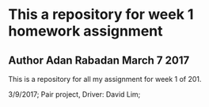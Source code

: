 # This a repository for week 1 homework assignment

## Author Adan Rabadan March 7 2017

This is a repository for all my assignment for week 1 of 201.

3/9/2017;
Pair project, Driver: David Lim;
